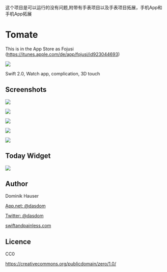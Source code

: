 这个项目是可以运行的没有问题,附带有手表项目以及手表项目拓展，手机App和手机App拓展

# Tomate
This is in the App Store as Fojusi (https://itunes.apple.com/de/app/fojusi/id923044693)

![](https://raw.githubusercontent.com/dasdom/Tomate/master/what.gif)

Swift 2.0, Watch app, complication, 3D touch

## Screenshots

![](https://raw.githubusercontent.com/dasdom/Tomate/master/screenshots/Simulator%20Screen%20Shot%2025.10.2015%2C%2014.32.19.png)

![](https://raw.githubusercontent.com/dasdom/Tomate/master/screenshots/Simulator%20Screen%20Shot%2025.10.2015%2C%2014.32.22.png)

![](https://raw.githubusercontent.com/dasdom/Tomate/master/screenshots/Simulator%20Screen%20Shot%2025.10.2015%2C%2014.32.16.png)

![](https://raw.githubusercontent.com/dasdom/Tomate/master/screenshots/Simulator%20Screen%20Shot%2025.10.2015%2C%2014.31.47.png)

![](https://raw.githubusercontent.com/dasdom/Tomate/master/screenshots/Simulator%20Screen%20Shot%2025.10.2015%2C%2014.31.56.png)

## Today Widget

![](https://raw.githubusercontent.com/dasdom/Tomate/master/todaywidget.png)

## Author

Dominik Hauser

[App.net: @dasdom](https://alpha.app.net/dasdom)

[Twitter: @dasdom](https://twitter.com/dasdom)

[swiftandpainless.com](http://swiftandpainless.com)

## Licence

CC0

https://creativecommons.org/publicdomain/zero/1.0/
